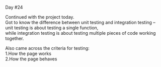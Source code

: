 Day #24<br>

Continued with the project today.<br>
Got to know the difference between unit testing and integration testing – unit testing is about testing a single function,<br>
while integration testing is about testing multiple pieces of code working together.<br>

Also came across the criteria for testing:<br>
1.How the page works<br>
2.How the page behaves
